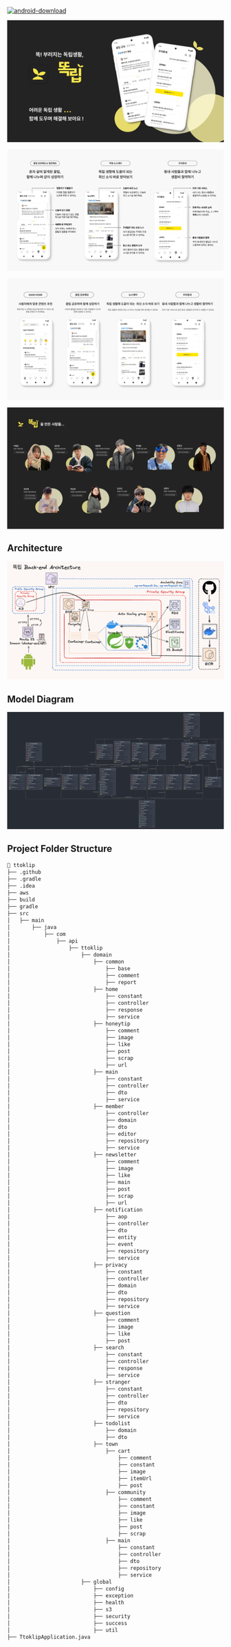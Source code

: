 [![android-download](https://github.com/user-attachments/assets/7d6d40d6-b785-4bd2-979e-410a2cfb02ed)](https://play.google.com/store/apps/details?id=com.umc.ttoklip)

![in1.png](https://raw.githubusercontent.com/ttoklip/BackEnd/main/introduce/in1.png)

![in2.png](https://raw.githubusercontent.com/ttoklip/BackEnd/main/introduce/in2.png)

![in3.png](https://raw.githubusercontent.com/ttoklip/BackEnd/main/introduce/in3.png)

![in4.png](https://raw.githubusercontent.com/ttoklip/BackEnd/main/introduce/in4.png)

## Architecture

![ttokliparc3.png](https://raw.githubusercontent.com/ttoklip/BackEnd/main/introduce/ttokliparc3.png)

## Model Diagram

![ttoklipdb.png](https://raw.githubusercontent.com/ttoklip/BackEnd/main/introduce/ttoklipdb.png)

## Project Folder Structure

```plaintext
📁 ttoklip
├── .github
├── .gradle
├── .idea
├── aws
├── build
├── gradle
├── src
│   ├── main
│       ├── java
│           ├── com
│               ├── api
│                   ├── ttoklip
│                       ├── domain
│                           ├── common
│                               ├── base
│                               ├── comment
│                               ├── report
│                           ├── home
│                               ├── constant
│                               ├── controller
│                               ├── response
│                               ├── service
│                           ├── honeytip
│                               ├── comment
│                               ├── image
│                               ├── like
│                               ├── post
│                               ├── scrap
│                               ├── url
│                           ├── main
│                               ├── constant
│                               ├── controller
│                               ├── dto
│                               ├── service
│                           ├── member
│                               ├── controller
│                               ├── domain
│                               ├── dto
│                               ├── editor
│                               ├── repository
│                               ├── service
│                           ├── newsletter
│                               ├── comment
│                               ├── image
│                               ├── like
│                               ├── main
│                               ├── post
│                               ├── scrap
│                               ├── url
│                           ├── notification
│                               ├── aop
│                               ├── controller
│                               ├── dto
│                               ├── entity
│                               ├── event
│                               ├── repository
│                               ├── service
│                           ├── privacy
│                               ├── constant
│                               ├── controller
│                               ├── domain
│                               ├── dto
│                               ├── repository
│                               ├── service
│                           ├── question
│                               ├── comment
│                               ├── image
│                               ├── like
│                               ├── post
│                           ├── search
│                               ├── constant
│                               ├── controller
│                               ├── response
│                               ├── service
│                           ├── stranger
│                               ├── constant
│                               ├── controller
│                               ├── dto
│                               ├── repository
│                               ├── service
│                           ├── todolist
│                               ├── domain
│                               ├── dto
│                           ├── town
│                               ├── cart
│                                   ├── comment
│                                   ├── constant
│                                   ├── image
│                                   ├── itemUrl
│                                   ├── post
│                               ├── community
│                                   ├── comment
│                                   ├── constant
│                                   ├── image
│                                   ├── like
│                                   ├── post
│                                   ├── scrap
│                               ├── main
│                                   ├── constant
│                                   ├── controller
│                                   ├── dto
│                                   ├── repository
│                                   ├── service
│                       ├── global
│                           ├── config
│                           ├── exception
│                           ├── health
│                           ├── s3
│                           ├── security
│                           ├── success
│                           ├── util
├── TtoklipApplication.java
```
